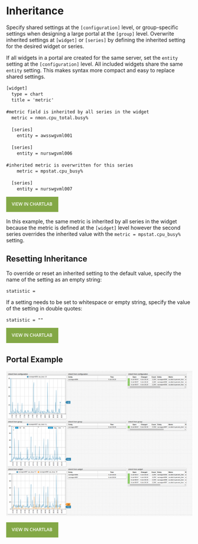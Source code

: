# Inheritance

Specify shared settings at the `[configuration]` level, or group-specific settings when designing a large portal at the `[group]` level. Overwrite inherited settings at `[widget]` or `[series]` by defining the inherited setting for the desired widget or series.

If all widgets in a portal are created for the same server, set the `entity` setting at the `[configuration]` level. All included widgets share the same `entity` setting. This makes syntax more compact and easy to replace shared settings.

```ls
[widget]
  type = chart
  title = 'metric'
  
#metric field is inherited by all series in the widget
  metric = nmon.cpu_total.busy%

  [series]
    entity = awsswgvml001

  [series]
    entity = nurswgvml006

#inherited metric is overwritten for this series
    metric = mpstat.cpu_busy%

  [series]
    entity = nurswgvml007
```

[![](./images/button.png)](https://apps.axibase.com/chartlab/3230deb6/2/)

In this example, the same metric is inherited by all series in the widget because the metric is defined at the `[widget]` level however the second series overrides the inherited value with the `metric = mpstat.cpu_busy%` setting.

## Resetting Inheritance

To override or reset an inherited setting to the default value, specify the name of the setting as an empty string:

```ls
statistic =
```

If a setting needs to be set to whitespace or empty string, specify the value of the setting in double quotes:

```ls
statistic = ""
```

[![](./images/button.png)](https://apps.axibase.com/chartlab/061b5af1)

## Portal Example

![](./images/inheritance-portal.png)

[![](./images/button.png)](https://apps.axibase.com/chartlab/f137e7d8)
